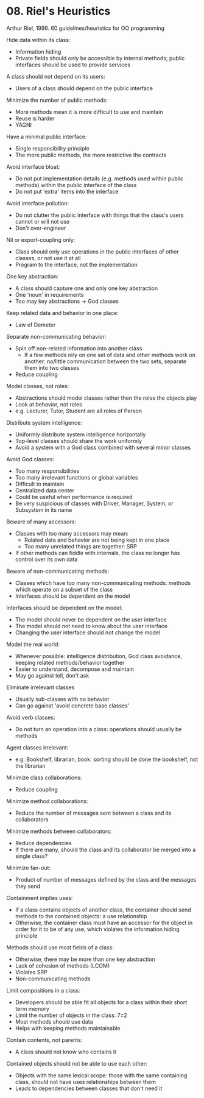 # 08. Riel's Heuristics

Arthur Riel, 1996. 60 guidelines/heuristics for OO programming

Hide data within its class:

- Information hiding
- Private fields should only be accessible by internal methods; public interfaces should be used to provide services

A class should not depend on its users:

- Users of a class should depend on the public interface

Minimize the number of public methods:

- More methods mean it is more difficult to use and maintain
- Reuse is harder
- YAGNI

Have a minimal public interface:

- Single responsibility principle
- The more public methods, the more restrictive the contracts

Avoid interface bloat:

- Do not put implementation details (e.g. methods used within public methods) within the public interface of the class
- Do not put 'extra' items into the interface

Avoid interface pollution:

- Do not clutter the public interface with things that the class's users cannot or will not use
- Don't over-engineer

Nil or export-coupling only:

- Class should only use operations in the public interfaces of other classes, or not use it at all
- Program to the interface, not the implementation

One key abstraction:

- A class should capture one and only one key abstraction
- One 'noun' in requirements
- Too may key abstractions -> God classes

Keep related data and behavior in one place:

- Law of Demeter

Separate non-communicating behavior:

- Spin off non-related information into another class
  - If a few methods rely on one set of data and other methods work on another: no/little communication between the two sets, separate them into two classes
- Reduce coupling

Model classes, not roles:

- Abstractions should model classes rather then the roles the objects play
- Look at behavior, not roles
- e.g. Lecturer, Tutor, Student are all roles of Person

Distribute system intelligence:

- Uniformly distribute system intelligence horizontally
- Top-level classes should share the work uniformly
- Avoid a system with a God class combined with several minor classes

Avoid God classes:

- Too many responsibilities
- Too many irrelevant functions or global variables
- Difficult to maintain
- Centralized data center
- Could be useful when performance is required
- Be very suspicious of classes with Driver, Manager, System, or Subsystem in its name

Beware of many accessors:

- Classes with too many accessors may mean:
  - Related data and behavior are not being kept in one place
  - Too many unrelated things are together: SRP
- If other methods can fiddle with internals, the class no longer has control over its own data

Beware of non-communicating methods:

- Classes which have too many non-communicating methods: methods which operate on a subset of the class
- Interfaces should be dependent on the model

Interfaces should be dependent on the model:

-  The model should never be dependent on the user interface
-  The model should not need to know about the user interface
  - Changing the user interface should not change the model

Model the real world:

- Whenever possible: intelligence distribution, God class avoidance, keeping related methods/behavior together
- Easier to understand, decompose and maintain
- May go against tell, don't ask

Eliminate irrelevant classes

- Usually sub-classes with no behavior
- Can go against 'avoid concrete base classes'

Avoid verb classes:

- Do not turn an operation into a class: operations should usually be methods

Agent classes irrelevant:

- e.g. Bookshelf, librarian, book: sorting should be done the bookshelf, not the librarian

Minimize class collaborations:

- Reduce coupling

Minimize method collaborations:

- Reduce the number of messages sent between a class and its collaborators

Minimize methods between collaborators:

- Reduce dependencies
- If there are many, should the class and its collaborator be merged into a single class?

Minimize fan-out:

- Product of number of messages defined by the class and the messages they send

Containment implies uses:

- If a class contains objects of another class, the container should send methods to the contained objects: a use relationship
- Otherwise, the container class must have an accessor for the object in order for it to be of any use, which violates the information hiding principle

Methods should use most fields of a class:

- Otherwise, there may be more than one key abstraction
- Lack of cohesion of methods (LCOM)
- Violates SRP
- Non-communicating methods

Limit compositions in a class:

- Developers should be able fit all objects for a class within their short term memory
- Limit the number of objects in the class: 7±2
- Most methods should use data
- Helps with keeping methods maintainable

Contain contents, not parents:

- A class should not know who contains it

Contained objects should not be able to use each other:

- Objects with the same lexical scope: those with the same containing class, should not have uses relationships between them
- Leads to dependencies between classes that don't need it

<!-- - Composition over inheritance -->
<!-- - Soldier.move; squadron.move: composite pattern -->

